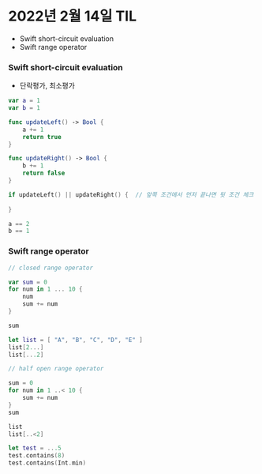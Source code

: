 # 2022년 2월 14일 TIL

- Swift short-circuit evaluation
- Swift range operator

### Swift short-circuit evaluation
- 단락평가, 최소평가

```swift
var a = 1
var b = 1

func updateLeft() -> Bool {
    a += 1
    return true
}

func updateRight() -> Bool {
    b += 1
    return false
}

if updateLeft() || updateRight() {  // 앞쪽 조건에서 먼저 끝나면 뒷 조건 체크 안함 
    
}

a == 2
b == 1
```

### Swift range operator

```swift
// closed range operator

var sum = 0
for num in 1 ... 10 {
    num
    sum += num
}

sum

let list = [ "A", "B", "C", "D", "E" ]
list[2...]
list[...2]

// half open range operator

sum = 0
for num in 1 ..< 10 {
    sum += num
}
sum

list
list[..<2]

let test = ...5
test.contains(8)
test.contains(Int.min)

```